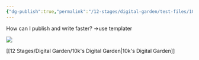 ```yaml
---
{"dg-publish":true,"permalink":"/12-stages/digital-garden/test-files/10k-s-digital-garden-v0-1-test-1/"}
---
```


How can I publish and write faster?
→use templater

![](https://10kcos1-1306082059.cos.ap-shanghai.myqcloud.com/pic-1/202310242223896.png)

[[12 Stages/Digital Garden/10k's Digital Garden\|10k's Digital Garden]]
